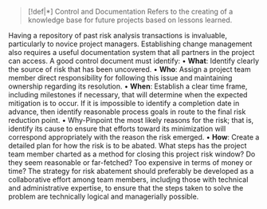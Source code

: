 >[!def|*] Control and Documentation
>Refers to the creating of a knowledge base for future projects based on lessons learned.

Having a repository of past risk analysis transactions is invaluable, particularly to novice project managers. Establishing change management also requires a useful documentation system that all partners in the project can access. A good control document must identify:
• **What**: Identify clearly the source of risk that has been uncovered.
• **Who**: Assign a project team member direct responsibility for following this issue and maintaining ownership regarding its resolution.
• **When**: Establish a clear time frame, including milestones if necessary, that will determine when the expected mitigation is to occur. If it is impossible to identify a completion date in advance, then identify reasonable process goals in route to the final risk reduction point.
• Why-Pinpoint the most likely reasons for the risk; that is, identify its cause to ensure that efforts toward its minimization will correspond appropriately with the reason the risk emerged.
• **How**: Create a detailed plan for how the risk is to be abated. What steps has the project team member charted as a method for closing this project risk window? Do they seem reasonable or far-fetched? Too expensive in terms of money or time? The strategy for risk abatement should preferably be developed as a collaborative effort among team members, includjng those with technical and administrative expertise, to ensure that the steps taken to solve the problem are technically logical and managerially possible.
